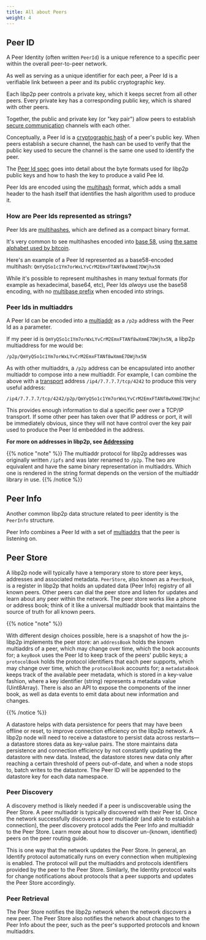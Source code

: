 ```yaml
---
title: All about Peers
weight: 4
---
```


## Peer ID

A Peer Identity (often written `PeerId`) is a unique reference to a specific
peer within the overall peer-to-peer network.

As well as serving as a unique identifier for each peer, a Peer Id is a
verifiable link between a peer and its public cryptographic key.

Each libp2p peer controls a private key, which it keeps secret from all other
peers. Every private key has a corresponding public key, which is shared with
other peers.

Together, the public and private key (or "key pair") allow peers to establish
[secure communication](/concepts/secure-comms/) channels with each other.

Conceptually, a Peer Id is a [cryptographic hash][wiki_hash_function] of a peer's
public key. When peers establish a secure channel, the hash can be used to
verify that the public key used to secure the channel is the same one used
to identify the peer.

The [Peer Id spec][spec_peerid] goes into detail about the byte formats used
for libp2p public keys and how to hash the key to produce a valid Pee Id.

Peer Ids are encoded using the [multihash][definition_multihash] format, which
adds a small header to the hash itself that identifies the hash algorithm used
to produce it.

### How are Peer Ids represented as strings?

Peer Ids are [multihashes][definition_multihash], which are defined as a
compact binary format.

It's very common to see multihashes encoded into
[base 58][wiki_base58], using
[the same alphabet used by bitcoin](https://en.bitcoinwiki.org/wiki/Base58#Alphabet_Base58).

Here's an example of a Peer Id represented as a base58-encoded multihash:
`QmYyQSo1c1Ym7orWxLYvCrM2EmxFTANf8wXmmE7DWjhx5N`

While it's possible to represent multihashes in many textual formats
(for example as hexadecimal, base64, etc), Peer Ids *always* use the base58
encoding, with no [multibase prefix](https://github.com/multiformats/multibase)
when encoded into strings.

### Peer Ids in multiaddrs

A Peer Id can be encoded into a [multiaddr][definition_multiaddr] as a `/p2p`
address with the Peer Id as a parameter.

If my peer id is `QmYyQSo1c1Ym7orWxLYvCrM2EmxFTANf8wXmmE7DWjhx5N`, a
libp2p multiaddress for me would be:

```
/p2p/QmYyQSo1c1Ym7orWxLYvCrM2EmxFTANf8wXmmE7DWjhx5N
```

As with other multiaddrs, a `/p2p` address can be encapsulated into
another multiaddr to compose into a new multiaddr. For example, I can combine
the above with a [transport](/concepts/transport/) address
`/ip4/7.7.7.7/tcp/4242` to produce this very useful address:

```
/ip4/7.7.7.7/tcp/4242/p2p/QmYyQSo1c1Ym7orWxLYvCrM2EmxFTANf8wXmmE7DWjhx5N
```

This provides enough information to dial a specific peer over a TCP/IP
transport. If some other peer has taken over that IP address or port, it will be
immediately obvious, since they will not have control over the key pair used to
produce the Peer Id embedded in the address.

**For more on addresses in libp2p, see [Addressing](/concepts/addressing/)**

{{% notice "note" %}}
The multiaddr protocol for libp2p addresses was originally written `/ipfs`
and was later renamed to `/p2p`.
The two are equivalent and have the same binary
representation in multiaddrs. Which one is rendered in the string format
depends on the version of the multiaddr library in use.
{{% /notice %}}

## Peer Info

Another common libp2p data structure related to peer identity is the `PeerInfo`
structure.

Peer Info combines a Peer Id with a set of [multiaddrs][definition_multiaddr]
that the peer is listening on.

[wiki_hash_function]: https://en.wikipedia.org/wiki/Cryptographic_hash_function
[wiki_base58]: https://en.wikipedia.org/wiki/Base58

[definition_multiaddr]: /reference/glossary/#multiaddr
[definition_multihash]: /reference/glossary/#multihash

[spec_peerid]: https://github.com/libp2p/specs/blob/master/peer-ids/peer-ids.md

## Peer Store

A libp2p node will typically have a temporary store to store peer keys, 
addresses and associated metadata. `PeerStore`, also known as a `PeerBook`, 
is a register in libp2p that holds an updated data (Peer Info) registry of all 
known peers. Other peers can dial the peer store and listen for updates and learn 
about any peer within the network. The peer store works like a phone or address book; 
think of it like a universal multiaddr book that maintains the source of truth for all
known peers.

{{% notice "note" %}}

With different design choices possible, here is a snapshot of how the js-libp2p 
implements the peer store: an `addressBook` holds the known multiaddrs of a peer, 
which may change over time, which the book accounts for; a `keyBook` uses the Peer Id 
to keep track of the peers' public keys; a `protocolBook` holds the protocol identifiers 
that each peer supports, which may change over time, which the `protocolBook` accounts 
for; a `metadataBook` keeps track of the available peer metadata, which is stored in a 
key-value fashion, where a key identifier (string) represents a metadata value (Uint8Array). 
There is also an API to expose the components of the inner book, as well as data events 
to emit data about new information and changes.
  
{{% /notice %}}

A datastore helps with data persistence for peers that may have been offline or reset, to 
improve connection efficiency on the libp2p network. A libp2p node will need to receive a 
datastore to persist data across restarts—a datastore stores data as key-value pairs. The 
store maintains data persistence and connection efficiency by not constantly updating the 
datastore with new data. Instead, the datastore stores new data only after reaching a certain 
threshold of peers out-of-date, and when a node stops to, batch writes to the datastore.
The Peer ID will be appended to the datastore key for each data namespace.

### Peer Discovery

A discovery method is likely needed if a peer is undiscoverable using the Peer Store. A peer 
multiaddr is typically discovered with their Peer Id. Once the network successfully discovers 
a peer multiaddr (and able to establish a connection), the peer discovery protocol adds the 
Peer Info and multiaddr to the Peer Store. Learn more about how to discover 
un-{known, identified} peers on the peer routing guide.

<!-- to add when peer routing guide is up -->

This is one way that the network updates the Peer Store. In general, an Identify protocol 
automatically runs on every connection when multiplexing is enabled. The protocol will put 
the multiaddrs and protocols identifiers provided by the peer to the Peer Store. Similarly, 
the Identity protocol waits for change notifications about protocols that a peer supports 
and updates the Peer Store accordingly.

### Peer Retrieval

The Peer Store notifies the libp2p network when the network discovers 
a new peer. The Peer Store also notifies the network about changes to the Peer Info
about the peer, such as the peer's supported protocols and known multiaddrs.
